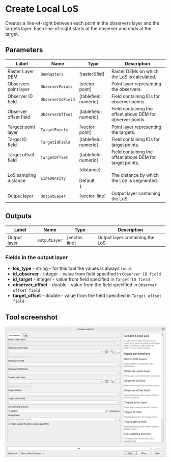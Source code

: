 # Create Local LoS

Creates a line-of-sight between each point in the observers layer and the targets layer. Each line-of-sight starts at the observer and ends at the target.

## Parameters

| Label                 | Name              | Type                                     | Description                                                |
| --------------------- | ----------------- | ---------------------------------------- | ---------------------------------------------------------- |
| Raster Layer DEM      | `DemRasters`      | [raster][list]                           | Raster DEMs on which the LoS is calculated.                |
| Observers point layer | `ObserverPoints`  | [vector: point]                          | Point layer representing the observers.                    |
| Observer ID field     | `ObserverIdField` | [tablefield: numeric]                    | Field containing IDs for observer points.                  |
| Observer offset field | `ObserverOffset`  | [tablefield: numeric]                    | Field containing the offset above DEM for observer points. |
| Targets point layer   | `TargetPoints`    | [vector: point]                          | Point layer representing the targets.                      |
| Target ID field       | `TargetIdField`   | [tablefield: numeric]                    | Field containing IDs for target points.                    |
| Target offset field   | `TargetOffset`    | [tablefield: numeric]                    | Field containing the offset above DEM for target points.   |
| LoS sampling distance | `LineDensity`     | [distance] <br/><br/> Default: <br/> `1` | The distance by which the LoS is segmented.                |
| Output layer          | `OutputLayer`     | [vector: line]                           | Output layer containing the LoS.                           |

## Outputs

| Label        | Name          | Type           | Description                      |
| ------------ | ------------- | -------------- | -------------------------------- |
| Output layer | `OutputLayer` | [vector: line] | Output layer containing the LoS. |

### Fields in the output layer

* __los_type__ - string - for this tool the values is always `local`
* __id_observer__ - integer - value from field specified in `Observer ID field`
* __id_target__ - integer - value from field specified in `Target ID field`
* __observer_offset__ - double - value from the field specified in `Observer offset field`
* __target_offset__ - double - value from the field specified in `Target offset field`


## Tool screenshot

![Create local LoS](../../images/tool_create_local_los.png)
